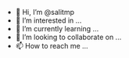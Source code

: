 - 👋 Hi, I’m @salitmp
- 👀 I’m interested in ...
- 🌱 I’m currently learning ...
- 💞️ I’m looking to collaborate on ...
- 📫 How to reach me ...

<!---
salitmp/salitmp is a ✨ special ✨ repository because its `README.md` (this file) appears on your GitHub profile.
You can click the Preview link to take a look at your changes.
--->

